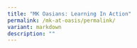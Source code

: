 ```yaml
---
title: "MK Oasians: Learning In Action"
permalink: /mk-at-oasis/permalink/
variant: markdown
description: ""
---
```

